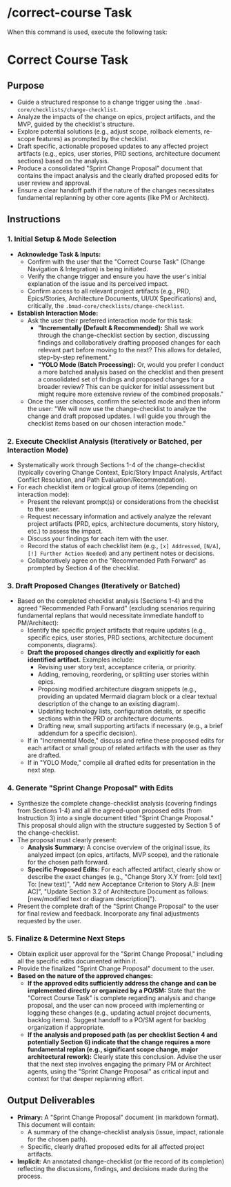 # /correct-course Task

When this command is used, execute the following task:

<!-- Powered by BMAD™ Core -->

# Correct Course Task

## Purpose

- Guide a structured response to a change trigger using the
  `.bmad-core/checklists/change-checklist`.
- Analyze the impacts of the change on epics, project artifacts, and the MVP,
  guided by the checklist's structure.
- Explore potential solutions (e.g., adjust scope, rollback elements, re-scope
  features) as prompted by the checklist.
- Draft specific, actionable proposed updates to any affected project artifacts
  (e.g., epics, user stories, PRD sections, architecture document sections)
  based on the analysis.
- Produce a consolidated "Sprint Change Proposal" document that contains the
  impact analysis and the clearly drafted proposed edits for user review and
  approval.
- Ensure a clear handoff path if the nature of the changes necessitates
  fundamental replanning by other core agents (like PM or Architect).

## Instructions

### 1. Initial Setup & Mode Selection

- **Acknowledge Task & Inputs:**
  - Confirm with the user that the "Correct Course Task" (Change Navigation &
    Integration) is being initiated.
  - Verify the change trigger and ensure you have the user's initial explanation
    of the issue and its perceived impact.
  - Confirm access to all relevant project artifacts (e.g., PRD, Epics/Stories,
    Architecture Documents, UI/UX Specifications) and, critically, the
    `.bmad-core/checklists/change-checklist`.
- **Establish Interaction Mode:**
  - Ask the user their preferred interaction mode for this task:
    - **"Incrementally (Default & Recommended):** Shall we work through the
      change-checklist section by section, discussing findings and
      collaboratively drafting proposed changes for each relevant part before
      moving to the next? This allows for detailed, step-by-step refinement."
    - **"YOLO Mode (Batch Processing):** Or, would you prefer I conduct a more
      batched analysis based on the checklist and then present a consolidated
      set of findings and proposed changes for a broader review? This can be
      quicker for initial assessment but might require more extensive review of
      the combined proposals."
  - Once the user chooses, confirm the selected mode and then inform the user:
    "We will now use the change-checklist to analyze the change and draft
    proposed updates. I will guide you through the checklist items based on our
    chosen interaction mode."

### 2. Execute Checklist Analysis (Iteratively or Batched, per Interaction Mode)

- Systematically work through Sections 1-4 of the change-checklist (typically
  covering Change Context, Epic/Story Impact Analysis, Artifact Conflict
  Resolution, and Path Evaluation/Recommendation).
- For each checklist item or logical group of items (depending on interaction
  mode):
  - Present the relevant prompt(s) or considerations from the checklist to the
    user.
  - Request necessary information and actively analyze the relevant project
    artifacts (PRD, epics, architecture documents, story history, etc.) to
    assess the impact.
  - Discuss your findings for each item with the user.
  - Record the status of each checklist item (e.g., `[x] Addressed`, `[N/A]`,
    `[!] Further Action Needed`) and any pertinent notes or decisions.
  - Collaboratively agree on the "Recommended Path Forward" as prompted by
    Section 4 of the checklist.

### 3. Draft Proposed Changes (Iteratively or Batched)

- Based on the completed checklist analysis (Sections 1-4) and the agreed
  "Recommended Path Forward" (excluding scenarios requiring fundamental replans
  that would necessitate immediate handoff to PM/Architect):
  - Identify the specific project artifacts that require updates (e.g., specific
    epics, user stories, PRD sections, architecture document components,
    diagrams).
  - **Draft the proposed changes directly and explicitly for each identified
    artifact.** Examples include:
    - Revising user story text, acceptance criteria, or priority.
    - Adding, removing, reordering, or splitting user stories within epics.
    - Proposing modified architecture diagram snippets (e.g., providing an
      updated Mermaid diagram block or a clear textual description of the change
      to an existing diagram).
    - Updating technology lists, configuration details, or specific sections
      within the PRD or architecture documents.
    - Drafting new, small supporting artifacts if necessary (e.g., a brief
      addendum for a specific decision).
  - If in "Incremental Mode," discuss and refine these proposed edits for each
    artifact or small group of related artifacts with the user as they are
    drafted.
  - If in "YOLO Mode," compile all drafted edits for presentation in the next
    step.

### 4. Generate "Sprint Change Proposal" with Edits

- Synthesize the complete change-checklist analysis (covering findings from
  Sections 1-4) and all the agreed-upon proposed edits (from Instruction 3) into
  a single document titled "Sprint Change Proposal." This proposal should align
  with the structure suggested by Section 5 of the change-checklist.
- The proposal must clearly present:
  - **Analysis Summary:** A concise overview of the original issue, its analyzed
    impact (on epics, artifacts, MVP scope), and the rationale for the chosen
    path forward.
  - **Specific Proposed Edits:** For each affected artifact, clearly show or
    describe the exact changes (e.g., "Change Story X.Y from: [old text] To:
    [new text]", "Add new Acceptance Criterion to Story A.B: [new AC]", "Update
    Section 3.2 of Architecture Document as follows: [new/modified text or
    diagram description]").
- Present the complete draft of the "Sprint Change Proposal" to the user for
  final review and feedback. Incorporate any final adjustments requested by the
  user.

### 5. Finalize & Determine Next Steps

- Obtain explicit user approval for the "Sprint Change Proposal," including all
  the specific edits documented within it.
- Provide the finalized "Sprint Change Proposal" document to the user.
- **Based on the nature of the approved changes:**
  - **If the approved edits sufficiently address the change and can be
    implemented directly or organized by a PO/SM:** State that the "Correct
    Course Task" is complete regarding analysis and change proposal, and the
    user can now proceed with implementing or logging these changes (e.g.,
    updating actual project documents, backlog items). Suggest handoff to a
    PO/SM agent for backlog organization if appropriate.
  - **If the analysis and proposed path (as per checklist Section 4 and
    potentially Section 6) indicate that the change requires a more fundamental
    replan (e.g., significant scope change, major architectural rework):**
    Clearly state this conclusion. Advise the user that the next step involves
    engaging the primary PM or Architect agents, using the "Sprint Change
    Proposal" as critical input and context for that deeper replanning effort.

## Output Deliverables

- **Primary:** A "Sprint Change Proposal" document (in markdown format). This
  document will contain:
  - A summary of the change-checklist analysis (issue, impact, rationale for the
    chosen path).
  - Specific, clearly drafted proposed edits for all affected project artifacts.
- **Implicit:** An annotated change-checklist (or the record of its completion)
  reflecting the discussions, findings, and decisions made during the process.
